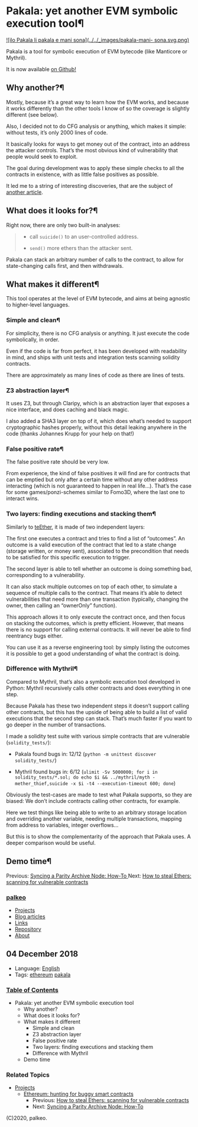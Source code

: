 # Pakala: yet another EVM symbolic execution tool¶

[![ilo Pakala li pakala e mani sona](../../_images/pakala-mani-
sona.svg.png)](https://www.jonathangabel.com/archive/2012/projects_t47.html)

Pakala is a tool for symbolic execution of EVM bytecode (like Manticore or
Mythril).

It is now available [on Github!](https://github.com/palkeo/pakala)

## Why another?¶

Mostly, because it’s a great way to learn how the EVM works, and because it
works differently than the other tools I know of so the coverage is slightly
different (see below).

Also, I decided not to do CFG analysis or anything, which makes it simple:
without tests, it’s only 2000 lines of code.

It basically looks for ways to get money out of the contract, into an address
the attacker controls. That’s the most obvious kind of vulnerability that
people would seek to exploit.

The goal during development was to apply these simple checks to all the
contracts in existence, with as little false positives as possible.

It led me to a string of interesting discoveries, that are the subject of
[another article](stealing_ether.html).

## What does it looks for?¶

Right now, there are only two built-in analyses:

>   * call `suicide()` to an user-controlled address.
>
>   * `send()` more ethers than the attacker sent.
>
>

Pakala can stack an arbitrary number of calls to the contract, to allow for
state-changing calls first, and then withdrawals.

## What makes it different¶

This tool operates at the level of EVM bytecode, and aims at being agnostic to
higher-level languages.

### Simple and clean¶

For simplicity, there is no CFG analysis or anything. It just execute the code
symbolically, in order.

Even if the code is far from perfect, it has been developed with readability
in mind, and ships with unit tests and integration tests scanning solidity
contracts.

There are approximately as many lines of code as there are lines of tests.

### Z3 abstraction layer¶

It uses Z3, but through Claripy, which is an abstraction layer that exposes a
nice interface, and does caching and black magic.

I also added a SHA3 layer on top of it, which does what’s needed to support
cryptographic hashes properly, without this detail leaking anywhere in the
code (thanks Johannes Krupp for your help on that!)

### False positive rate¶

The false positive rate should be very low.

From experience, the kind of false positives it will find are for contracts
that can be emptied but only after a certain time without any other address
interacting (which is not guaranteed to happen in real life…). That’s the case
for some games/ponzi-schemes similar to Fomo3D, where the last one to interact
wins.

### Two layers: finding executions and stacking them¶

Similarly to
[teEther](https://www.usenix.org/conference/usenixsecurity18/presentation/krupp),
it is made of two independent layers:

The first one executes a contract and tries to find a list of “outcomes”. An
outcome is a valid execution of the contract that led to a state change
(storage written, or money sent), associated to the precondition that needs to
be satisfied for this specific execution to trigger.

The second layer is able to tell whether an outcome is doing something bad,
corresponding to a vulnerability.

It can also stack multiple outcomes on top of each other, to simulate a
sequence of multiple calls to the contract. That means it’s able to detect
vulnerabilities that need more than one transaction (typically, changing the
owner, then calling an “ownerOnly” function).

This approach allows it to only execute the contract once, and then focus on
stacking the outcomes, which is pretty efficient. However, that means there is
no support for calling external contracts. It will never be able to find
reentrancy bugs either.

You can use it as a reverse engineering tool: by simply listing the outcomes
it is possible to get a good understanding of what the contract is doing.

### Difference with Mythril¶

Compared to Mythril, that’s also a symbolic execution tool developed in
Python: Mythril recursively calls other contracts and does everything in one
step.

Because Pakala has these two independent steps it doesn’t support calling
other contracts, but this has the upside of being able to build a list of
valid executions that the second step can stack. That’s much faster if you
want to go deeper in the number of transactions.

I made a solidity test suite with various simple contracts that are vulnerable
(`solidity_tests/`):

  * Pakala found bugs in: 12/12 (`python -m unittest discover solidity_tests/`)

  * Mythril found bugs in: 6/12 (`ulimit -Sv 5000000; for i in solidity_tests/*.sol; do echo $i && ../mythril/myth -mether_thief,suicide -x $i -t4 --execution-timeout 600; done`)

Obviously the test-cases are made to test what Pakala supports, so they are
biased: We don’t include contracts calling other contracts, for example.

Here we test things like being able to write to an arbitrary storage location
and overriding another variable, needing multiple transactions, mapping from
address to variables, integer overflows…

But this is to show the complementarity of the approach that Pakala uses. A
deeper comparison would be useful.

## Demo time¶

Previous: [ Syncing a Parity Archive Node: How-To ](parity_archive_node.html)
Next: [ How to steal Ethers: scanning for vulnerable contracts
](stealing_ether.html)

### [palkeo](../../index.html)

  * [Projects](../index.html)
  * [Blog articles](../../blog/index.html)
  * [Links](http://links.palkeo.com)
  * [Repository](http://repo.palkeo.com/)
  * [About](../../about.html)

##  04 December 2018

  * Language: [English](../../blog/language/english.html)
  * Tags:  [ethereum](../../blog/tag/ethereum.html) [pakala](../../blog/tag/pakala.html)

### [Table of Contents](../../index.html)

  * Pakala: yet another EVM symbolic execution tool
    * Why another?
    * What does it looks for?
    * What makes it different
      * Simple and clean
      * Z3 abstraction layer
      * False positive rate
      * Two layers: finding executions and stacking them
      * Difference with Mythril
    * Demo time

### Related Topics

  * [Projects](../index.html)
    * [Ethereum: hunting for buggy smart contracts](index.html)
      * Previous: [How to steal Ethers: scanning for vulnerable contracts](stealing_ether.html "previous chapter")
      * Next: [Syncing a Parity Archive Node: How-To](parity_archive_node.html "next chapter")

(C)2020, palkeo.

